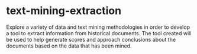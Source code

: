 # text-mining-extraction
Explore a variety of data and text mining methodologies in order to develop a tool to extract information from historical documents. The tool created will be used to help generate scores and approach conclusions about the documents based on the data that has been mined.
